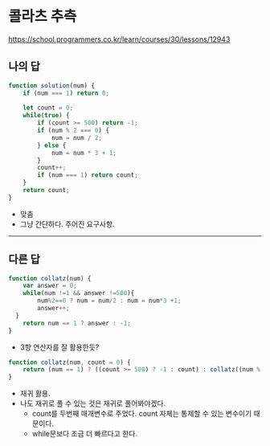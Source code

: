 # 콜라츠 추측

https://school.programmers.co.kr/learn/courses/30/lessons/12943

## 나의 답

```js
function solution(num) {
    if (num === 1) return 0;
    
    let count = 0;
    while(true) {
        if (count >= 500) return -1;
        if (num % 2 === 0) {
            num = num / 2;
        } else {
            num = num * 3 + 1;
        }
        count++;
        if (num === 1) return count;
    }
    return count;
}
```

- 맞춤
- 그냥 간단하다. 주어진 요구사항.

---

## 다른 답

```js
function collatz(num) {
    var answer = 0;
    while(num !=1 && answer !=500){
        num%2==0 ? num = num/2 : num = num*3 +1;
        answer++;
  }
    return num == 1 ? answer : -1;
}
```

- 3항 연산자를 잘 활용한듯?

```js
function collatz(num, count = 0) {
    return (num == 1) ? ((count >= 500) ? -1 : count) : collatz((num % 2 == 0) ? num / 2 : (num * 3) + 1, ++count);
}
```

- 재귀 활용.
- 나도 재귀로 풀 수 있는 것은 재귀로 풀어봐야겠다.
  - count를 두번째 매개변수로 주었다. count 자체는 통제할 수 있는 변수이기 때문이다.
  - while문보다 조금 더 빠르다고 한다.

